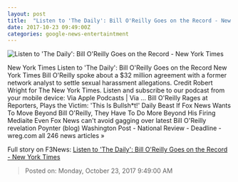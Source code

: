 ```yaml
---
layout: post
title:  "Listen to 'The Daily': Bill O'Reilly Goes on the Record - New York Times"
date: 2017-10-23 09:49:00Z
categories: google-news-entertaintment
---
```


![Listen to 'The Daily': Bill O'Reilly Goes on the Record - New York Times](https://static01.nyt.com/images/2017/10/24/world/23daily/23daily-facebookJumbo.jpg)

New York Times Listen to 'The Daily': Bill O'Reilly Goes on the Record New York Times Bill O'Reilly spoke about a $32 million agreement with a former network analyst to settle sexual harassment allegations. Credit Robert Wright for The New York Times. Listen and subscribe to our podcast from your mobile device: Via Apple Podcasts | Via ... Bill O'Reilly Rages at Reporters, Plays the Victim: 'This Is Bullsh*t!' Daily Beast If Fox News Wants To Move Beyond Bill O'Reilly, They Have To Do More Beyond His Firing Mediaite Even Fox News can't avoid gagging over latest Bill O'Reilly revelation Poynter (blog) Washington Post - National Review - Deadline - wreg.com all 246 news articles »


Full story on F3News: [Listen to 'The Daily': Bill O'Reilly Goes on the Record - New York Times](http://www.f3nws.com/n/rurJXE)

> Posted on: Monday, October 23, 2017 9:49:00 AM
